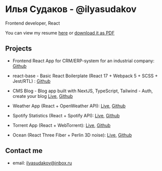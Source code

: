 # Илья Судаков - @ilyasudakov
Frontend developer, React

You can view my resume [here](https://ilyasudakov.github.io/resume-project/) or [download it as PDF](https://drive.google.com/file/d/1ONZx1O9ax6Omrt9rMSWZNFjkKB6sl6fC/view?usp=sharing)

## Projects

* Frontend React App for CRM/ERP-system for an industrial company: [Github](https://github.com/ilyasudakov/CRM_frontend)

* react-base - Basic React Boilerplate (React 17 + Webpack 5 + SCSS + Jest/RTL) : [Github](https://github.com/ilyasudakov/basic-react-boilerplate)

* CMS Blog - Blog app built with NextJS, TypeScript, Tailwind - Auth, create your blog [Live](http://cms-blog-cyan.vercel.app/), [Github](https://github.com/ilyasudakov/cms_blog)
     
* Weather App (React + OpenWeather API): [Live](https://weatherapp-ilyasudakov.herokuapp.com/), [Github](https://github.com/ilyasudakov/weatherApp)
     
* Spotify Statistics (React + Spotify API): [Live](https://spotify-stats-ilyasudakov.herokuapp.com/), [Github](https://github.com/ilyasudakov/music_app)

* Torrent App (React + WebTorrent): [Live](https://dazzling-stonebraker-1126ef.netlify.app/), [Github](https://github.com/ilyasudakov/torrent_app)
     
* Ocean (React Three Fiber + Perlin 3D noise): [Live](https://ocean-ilyasudakov.herokuapp.com/), [Github](https://github.com/ilyasudakov/ThreeJS_test)

## Contact me

* email: ilyasudakov@inbox.ru
